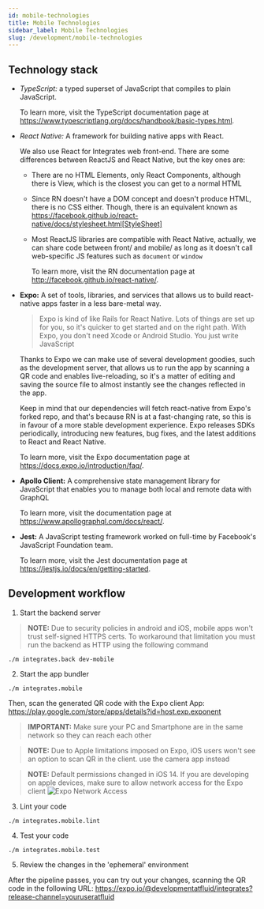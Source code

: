 ```yaml
---
id: mobile-technologies
title: Mobile Technologies
sidebar_label: Mobile Technologies
slug: /development/mobile-technologies
---
```


## Technology stack

* *TypeScript:* a typed superset of JavaScript that compiles to plain JavaScript.

  To learn more, visit the TypeScript documentation page at
  https://www.typescriptlang.org/docs/handbook/basic-types.html.

* *React Native:* A framework for building native apps with React.

  We also use React for Integrates web front-end. There are some differences between
  ReactJS and React Native, but the key ones are:

  - There are no HTML Elements, only React Components, although there is View, which
  is the closest you can get to a normal HTML
  - Since RN doesn't have a DOM concept and doesn't produce HTML, there is no CSS either.
  Though, there is an equivalent known as
  https://facebook.github.io/react-native/docs/stylesheet.html[StyleSheet]
  - Most ReactJS libraries are compatible with React Native, actually, we can share code
  between front/ and mobile/ as long as it doesn't call web-specific JS features such as
  `document` or `window`

    To learn more, visit the RN documentation page at
    http://facebook.github.io/react-native/.

* **Expo:** A set of tools, libraries, and services that allows us to build react-native
apps faster in a less bare-metal way. 

  > Expo is kind of like Rails for React Native. Lots of things are set up for you,
  so it's quicker to get started and on the right path. With Expo, you don't need
  Xcode or Android Studio. You just write JavaScript

  Thanks to Expo we can make use of several development goodies, such as the development
  server, that allows us to run the app by scanning a QR code and enables live-reloading,
  so it's a matter of editing and saving the source file to almost instantly see the
  changes reflected in the app.

  Keep in mind that our dependencies will fetch react-native from Expo's forked repo,
  and that's because RN is at a fast-changing rate, so this is in favour of a more stable
  development experience. Expo releases SDKs periodically, introducing new features,
  bug fixes, and the latest additions to React and React Native.

  To learn more, visit the Expo documentation page at
  https://docs.expo.io/introduction/faq/.

* **Apollo Client:** A comprehensive state management library for JavaScript that enables
you to manage both local and remote data with GraphQL

  To learn more, visit the documentation page at
  https://www.apollographql.com/docs/react/.

* **Jest:** A JavaScript testing framework worked on full-time by Facebook's JavaScript
Foundation team.

  To learn more, visit the Jest documentation page at
  https://jestjs.io/docs/en/getting-started.

## Development workflow
1. Start the backend server

  > **NOTE:**
  Due to security policies in android and iOS, mobile apps won't trust self-signed
  HTTPS certs. To workaround that limitation you must run the backend as HTTP using the
  following command

  ```
  ./m integrates.back dev-mobile
  ```

2. Start the app bundler

  ```
  ./m integrates.mobile
  ```

  Then, scan the generated QR code with the Expo client App:
  https://play.google.com/store/apps/details?id=host.exp.exponent

  > **IMPORTANT:**
  Make sure your PC and Smartphone are in the same network so they can reach each other

  > **NOTE:**
  Due to Apple limitations imposed on Expo, iOS users won't see an option to scan QR in
  the client. use the camera app instead

  > **NOTE:**
  Default permissions changed in iOS 14. If you are developing on apple devices, make
  sure to allow network access for the Expo client
  ![Expo Network Access](/img/development/mobile-technologies/expo_network_access.png)

3. Lint your code
  ```
  ./m integrates.mobile.lint
  ```

4. Test your code
  ```
  ./m integrates.mobile.test
  ```

5. Review the changes in the 'ephemeral' environment

  After the pipeline passes, you can try out your changes, scanning the QR code in the
  following URL:
  https://expo.io/@developmentatfluid/integrates?release-channel=youruseratfluid

